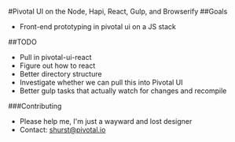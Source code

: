 #Pivotal UI on the Node, Hapi, React, Gulp, and Browserify
##Goals

- Front-end prototyping in pivotal ui on a JS stack

##TODO
- Pull in pivotal-ui-react
- Figure out how to react
- Better directory structure
- Investigate whether we can pull this into Pivotal UI
- Better gulp tasks that actually watch for changes and recompile

###Contributing

- Please help me, I'm just a wayward and lost designer
- Contact: shurst@pivotal.io
